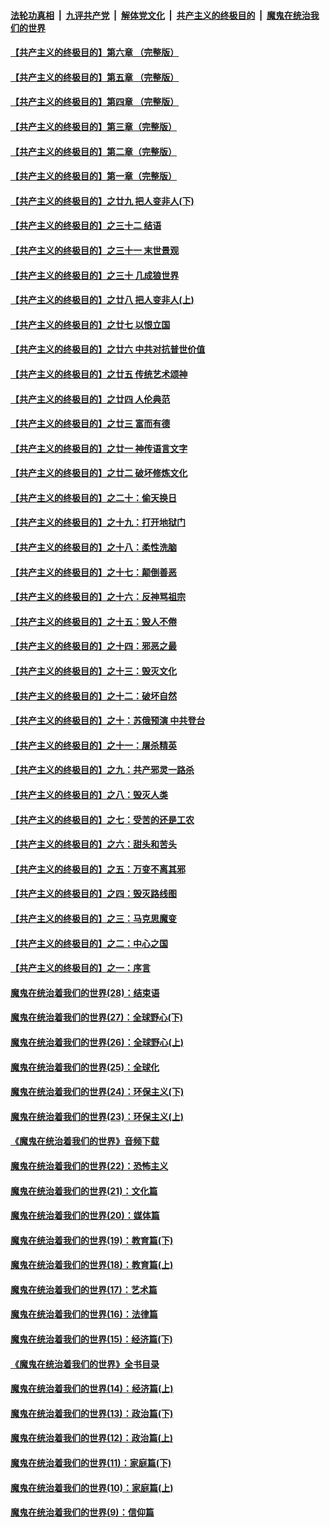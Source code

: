 ####  [法轮功真相](../../../../basic/blob/master/README.md?t=05011331) &nbsp;|&nbsp; [九评共产党](../../../../9ping.md/blob/master/README.md?t=05011331) &nbsp;|&nbsp; [解体党文化](../../../../jtdwh.md/blob/master/README.md?t=05011331)  &nbsp;|&nbsp; [共产主义的终极目的](../../../../gczydzjmd.md/blob/master/README.md?t=05011331) &nbsp;|&nbsp; [魔鬼在统治我们的世界](../../../../mgztzwmdsj.md/blob/master/README.md?t=05011331) 

#### [【共产主义的终极目的】第六章 （完整版）](../pages/nsc422/n11428913.md?t=05011331) 

#### [【共产主义的终极目的】第五章 （完整版）](../pages/nsc422/n11428912.md?t=05011331) 

#### [【共产主义的终极目的】第四章 （完整版）](../pages/nsc422/n11428907.md?t=05011331) 

#### [【共产主义的终极目的】第三章（完整版）](../pages/nsc422/n11428848.md?t=05011331) 

#### [【共产主义的终极目的】第二章（完整版）](../pages/nsc422/n11428831.md?t=05011331) 

#### [【共产主义的终极目的】第一章（完整版）](../pages/nsc422/n11417651.md?t=05011331) 

#### [【共产主义的终极目的】之廿九 把人变非人(下)](../pages/nsc422/n11344140.md?t=05011331) 

#### [【共产主义的终极目的】之三十二 结语](../pages/nsc422/n11360535.md?t=05011331) 

#### [【共产主义的终极目的】之三十一 末世景观](../pages/nsc422/n11351129.md?t=05011331) 

#### [【共产主义的终极目的】之三十 几成狼世界](../pages/nsc422/n11348280.md?t=05011331) 

#### [【共产主义的终极目的】之廿八 把人变非人(上)](../pages/nsc422/n11340492.md?t=05011331) 

#### [【共产主义的终极目的】之廿七 以恨立国](../pages/nsc422/n11336944.md?t=05011331) 

#### [【共产主义的终极目的】之廿六 中共对抗普世价值](../pages/nsc422/n11324785.md?t=05011331) 

#### [【共产主义的终极目的】之廿五 传统艺术颂神](../pages/nsc422/n11296396.md?t=05011331) 

#### [【共产主义的终极目的】之廿四 人伦典范](../pages/nsc422/n11296397.md?t=05011331) 

#### [【共产主义的终极目的】之廿三 富而有德](../pages/nsc422/n11283598.md?t=05011331) 

#### [【共产主义的终极目的】之廿一 神传语言文字](../pages/nsc422/n11263265.md?t=05011331) 

#### [【共产主义的终极目的】之廿二 破坏修炼文化](../pages/nsc422/n11245728.md?t=05011331) 

#### [【共产主义的终极目的】之二十：偷天换日](../pages/nsc422/n11238846.md?t=05011331) 

#### [【共产主义的终极目的】之十九：打开地狱门](../pages/nsc422/n11206376.md?t=05011331) 

#### [【共产主义的终极目的】之十八：柔性洗脑](../pages/nsc422/n11199994.md?t=05011331) 

#### [【共产主义的终极目的】之十七：颠倒善恶](../pages/nsc422/n11179782.md?t=05011331) 

#### [【共产主义的终极目的】之十六：反神骂祖宗](../pages/nsc422/n11166798.md?t=05011331) 

#### [【共产主义的终极目的】之十五：毁人不倦](../pages/nsc422/n11166792.md?t=05011331) 

#### [【共产主义的终极目的】之十四：邪恶之最](../pages/nsc422/n11150249.md?t=05011331) 

#### [【共产主义的终极目的】之十三：毁灭文化](../pages/nsc422/n11135227.md?t=05011331) 

#### [【共产主义的终极目的】之十二：破坏自然](../pages/nsc422/n11135214.md?t=05011331) 

#### [【共产主义的终极目的】之十：苏俄预演 中共登台](../pages/nsc422/n11118424.md?t=05011331) 

#### [【共产主义的终极目的】之十一：屠杀精英](../pages/nsc422/n11118442.md?t=05011331) 

#### [【共产主义的终极目的】之九：共产邪灵一路杀](../pages/nsc422/n11114139.md?t=05011331) 

#### [【共产主义的终极目的】之八：毁灭人类](../pages/nsc422/n11108503.md?t=05011331) 

#### [【共产主义的终极目的】之七：受苦的还是工农](../pages/nsc422/n11101809.md?t=05011331) 

#### [【共产主义的终极目的】之六：甜头和苦头](../pages/nsc422/n11096971.md?t=05011331) 

#### [【共产主义的终极目的】之五：万变不离其邪](../pages/nsc422/n11091285.md?t=05011331) 

#### [【共产主义的终极目的】之四：毁灭路线图](../pages/nsc422/n11086284.md?t=05011331) 

#### [【共产主义的终极目的】之三：马克思魔变](../pages/nsc422/n11061941.md?t=05011331) 

#### [【共产主义的终极目的】之二：中心之国](../pages/nsc422/n11047728.md?t=05011331) 

#### [【共产主义的终极目的】之一：序言](../pages/nsc422/n11086077.md?t=05011331) 

#### [魔鬼在统治着我们的世界(28)：结束语](../pages/nsc422/n10936246.md?t=05011331) 

#### [魔鬼在统治着我们的世界(27)：全球野心(下)](../pages/nsc422/n10928319.md?t=05011331) 

#### [魔鬼在统治着我们的世界(26)：全球野心(上)](../pages/nsc422/n10900318.md?t=05011331) 

#### [魔鬼在统治着我们的世界(25)：全球化](../pages/nsc422/n10788205.md?t=05011331) 

#### [魔鬼在统治着我们的世界(24)：环保主义(下)](../pages/nsc422/n10695307.md?t=05011331) 

#### [魔鬼在统治着我们的世界(23)：环保主义(上)](../pages/nsc422/n10688613.md?t=05011331) 

#### [《魔鬼在统治着我们的世界》音频下载](../pages/nsc422/n10635553.md?t=05011331) 

#### [魔鬼在统治着我们的世界(22)：恐怖主义](../pages/nsc422/n10614727.md?t=05011331) 

#### [魔鬼在统治着我们的世界(21)：文化篇](../pages/nsc422/n10597706.md?t=05011331) 

#### [魔鬼在统治着我们的世界(20)：媒体篇](../pages/nsc422/n10586579.md?t=05011331) 

#### [魔鬼在统治着我们的世界(19)：教育篇(下)](../pages/nsc422/n10564808.md?t=05011331) 

#### [魔鬼在统治着我们的世界(18)：教育篇(上)](../pages/nsc422/n10526970.md?t=05011331) 

#### [魔鬼在统治着我们的世界(17)：艺术篇](../pages/nsc422/n10499093.md?t=05011331) 

#### [魔鬼在统治着我们的世界(16)：法律篇](../pages/nsc422/n10485969.md?t=05011331) 

#### [魔鬼在统治着我们的世界(15)：经济篇(下)](../pages/nsc422/n10469975.md?t=05011331) 

#### [《魔鬼在统治着我们的世界》全书目录](../pages/nsc422/n10464261.md?t=05011331) 

#### [魔鬼在统治着我们的世界(14)：经济篇(上)](../pages/nsc422/n10457370.md?t=05011331) 

#### [魔鬼在统治着我们的世界(13)：政治篇(下)](../pages/nsc422/n10448270.md?t=05011331) 

#### [魔鬼在统治着我们的世界(12)：政治篇(上)](../pages/nsc422/n10444576.md?t=05011331) 

#### [魔鬼在统治着我们的世界(11)：家庭篇(下)](../pages/nsc422/n10440961.md?t=05011331) 

#### [魔鬼在统治着我们的世界(10)：家庭篇(上)](../pages/nsc422/n10435448.md?t=05011331) 

#### [魔鬼在统治着我们的世界(9)：信仰篇](../pages/nsc422/n10432159.md?t=05011331) 

